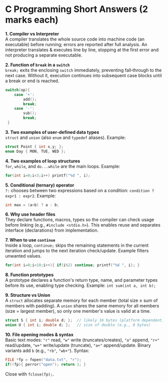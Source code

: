 # C Programming Short Answers (2 marks each)

**1. Compiler vs Interpreter**  
A compiler translates the whole source code into machine code (an executable) before running; errors are reported after full analysis. An interpreter translates & executes line by line, stopping at the first error and not producing a separate executable.

**2. Function of `break` in a `switch`**  
`break;` exits the enclosing `switch` immediately, preventing fall‑through to the next case. Without it, execution continues into subsequent case blocks until a break or end is reached.
```c
switch(op){ 
    case '+':
        add();
        break; 
    case '-':
        sub();
        break;
 }
```

**3. Two examples of user‑defined data types**  
`struct` and `union` (also `enum` and `typedef` aliases). Example:
```c
struct Point { int x,y; };
enum Day { MON, TUE, WED };
```

**4. Two examples of loop structures**  
`for`, `while`, and `do...while` are the main loops. Example:
```c
for(int i=0;i<3;i++) printf("%d ", i);
```

**5. Conditional (ternary) operator**  
`?:` chooses between two expressions based on a condition: `condition ? expr1 : expr2`. Example:
```c
int max = (a>b) ? a : b;
```

**6. Why use header files**  
They declare functions, macros, types so the compiler can check usage before linking (e.g., `#include <stdio.h>`). This enables reuse and separates interface (declarations) from implementation.

**7. When to use `continue`**  
Inside a loop, `continue;` skips the remaining statements in the current iteration and jumps to the next iteration check/update. Example filters unwanted values.
```c
for(int i=0;i<10;i++){ if(i%2) continue; printf("%d ", i); }
```

**8. Function prototypes**  
A prototype declares a function's return type, name, and parameter types before its use, enabling type checking. Example: `int sum(int a, int b);`

**9. Structure vs Union**  
A `struct` allocates separate memory for each member (total size ≥ sum of members with padding). A `union` shares the same memory for all members (size = largest member), so only one member's value is valid at a time.
```c
struct S { int i; double d; };  // likely 16 bytes (platform dependent)
union U { int i; double d; };   // size of double (e.g., 8 bytes)
```

**10. File opening modes & syntax**  
Basic text modes: `"r"` read, `"w"` write (truncates/creates), `"a"` append, `"r+"` read/update, `"w+"` write/update (truncate), `"a+"` append/update. Binary variants add `b` (e.g., `"rb"`, `"wb+"`). Syntax:
```c
FILE *fp = fopen("data.txt", "r");
if(!fp){ perror("open"); return 1; }
```
Close with `fclose(fp);`.
